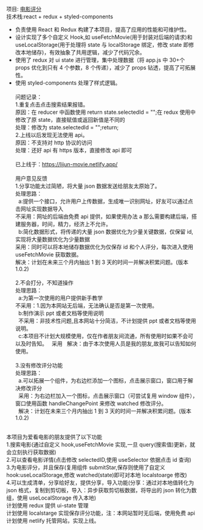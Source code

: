 项目: <a href="https://lijun-movie.netlify.app/" target="_blank">电影评分</a>
<br/>
技术栈:react + redux + styled-components<br/>

- 负责使用 React 和 Redux 构建了本项目，提高了应用的性能和可维护性。<br/>
- 设计实现了多个自定义 Hook,如 useFetchMovie(用于封装对后端的请求)和 useLocalStorage(用于处理将 state 与 localStorage 绑定，修改 state 即修改本地储存)，有效抽象了共用逻辑，减少了代码冗余。<br/>
- 使用了 redux 对 ui state 进行管理，集中处理数据（将 app.js 中 30+个 props 优化到只有 4 个参数，8 个传递），减少了 props 钻透，提高了可拓展性。<br/>
- 使用 styled-components 处理了样式逻辑。<br/>
  <br/>
  问题记录：
  <br/> 1.重复点击点击搜索结果报错。
  <br/>
  原因：在 reducer 中函数使用 return state.selectedId = "";在 redux 使用中修改了原 state，直接赋值或返回新值是不同的
  <br/>
  处理：修改为 state.selectedId = "";return;
  <br/> 2.上线以后发现无法使用 api。
  <br/>
  原因：不支持对 http 协议的访问
  <br/>
  处理：还好 api 有 https 版本，直接修改 api 即可
  <br/>
  <br/>
  已上线于：https://lijun-movie.netlify.app/<br/>
  <br/>
  用户意见反馈
  <br/> 1.分享功能太过简陋，将大量 json 数据发送给朋友太原始了。
  <br/>
  处理思路：
  <br/>
  &nbsp;&nbsp;a:提供一个接口，允许用户上传数据，生成唯一识别网址，好友可以通过点击网址实现数据导入<br/>
  不采用：网址的后端由免费 api 提供，如果使用办法 a 那么需要构建后端，搭建服务器，时间，精力，经济上不允许。
  <br/>
  &nbsp;&nbsp;b:简化数据形式，将传递的大量 json 数据优化为少量关键数据，仅保留 id,实现将大量数据优化为少量数据
  <br/>
  采用：同时可以将本地储存数据优化为仅保存 id 和个人评分，每次进入使用 useFetchMovie 获取数据。<br/>
  解决：计划在未来三个月内抽出 1 到 3 天的时间一并解决积累问题。(版本 1.0.2)
  <br/> <br/>2.不会打分，不知道操作<br/>
  处理思路：<br/>
  &nbsp;&nbsp;a:为第一次使用的用户提供新手教学<br/>
  不采用：1.因为本网站无后端，无法确认是否是第一次使用。<br/>
  &nbsp;&nbsp;b:制作演示 ppt 或者文档等使用说明<br/>
  &nbsp;&nbsp;不采用：非技术性问题,且本网站十分简洁，不计划提供 ppt 或者文档等使用说明。<br/>
  &nbsp;&nbsp;c:本项目不计划大规模使用，仅在作者朋友间流通，所有使用时如果不会可以及时告知。
  &nbsp;&nbsp;采用   解决：由于本次使用人员是我的朋友,故我可以告知如何使用。
  <br/>
  <br/>3.没有修改评分功能<br/>
  处理思路：
  <br/>
  &nbsp;&nbsp;a.可以拓展一个组件，为右边栏添加一个图标，点击展示窗口，窗口用于解决修改评分
  <br/>
  &nbsp;&nbsp;采用：为右边栏加入一个图标，点击展示窗口（可尝试复用 window 组件），窗口使用函数 handleChangePoint 来修改 watched 修改评分。<br/>
  &nbsp;&nbsp;解决：计划在未来三个月内抽出 1 到 3 天的时间一并解决积累问题。(版本 1.0.2)<br/><br/>

本项目为爱看电影的朋友提供了以下功能<br/> 1.搜索电影(通过自定义 hook,useFetchMovie 实现,一旦 query(搜索值)更新，就会立刻执行获取数据)<br/> 2.可以查看电影详情(点击修改 selectedID,使用 useSelector 依据点击 id 查询)<br/> 3.为电影评分，并且保存(复用组件 submitStar,保存则使用了自定义 hook:useLocalStorage,修改 watched(state)即可对本地 localstoarge 修改)<br/> 4.可以生成清单，分享给好友，提供分享，导入功能(分享：通过对本地值转化为 json 格式，复制到剪切板，导入：异步获取剪切板数据，将导出的 json 转化为数组，使用 useLocalStorage 传入本地)<br/>
计划使用 redux 提供 ui-state 管理<br/>
计划使用 localstarge 实现保存评分功能，注：本网站暂时无后端，使用免费 api<br/>
计划使用 netlify 托管网站，实现上线。<br/>
